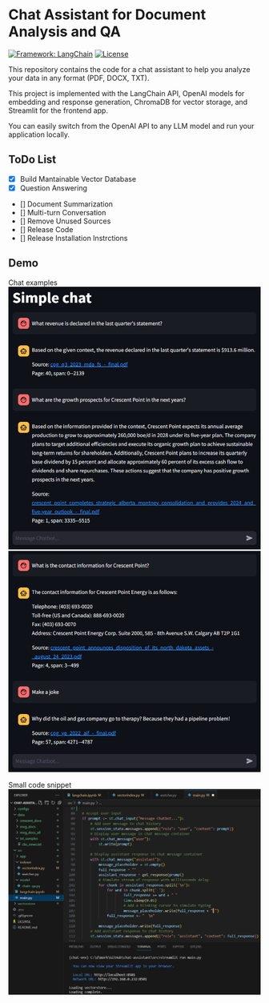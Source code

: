 # Chat Assistant for Document Analysis and QA

[![Framework: LangChain ](https://img.shields.io/badge/Framework-LangChain_🦜-green)](https://github.com/langchain-ai/langchain) [![License](https://img.shields.io/badge/License-MIT-blue.svg)](https://opensource.org/licenses/MIT)

This repository contains the code for a chat assistant to help you analyze your data in any format (PDF, DOCX, TXT).

This project is implemented with the LangChain API, OpenAI models for embedding and response generation, ChromaDB for vector storage, and Streamlit for the frontend app.

You can easily switch from the OpenAI API to any LLM model and run your application locally.


## ToDo List

- [x] Build Mantainable Vector Database
- [x] Question Answering
- [] Document Summarization
- [] Multi-turn Conversation
- [] Remove Unused Sources
- [] Release Code
- [] Release Installation Instrctions


## Demo

Chat examples
![chat_qa_1](./images/chat_qa_1.png)
![chat_qa_2](./images/chat_qa_2.png)

Small code snippet
![code_1](./images/code_snippet.png)
